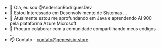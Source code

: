 - 👋 Olá, eu sou @AndersonRodriguesDev
- 👀 Estou Interessado em Desenvolvimento de Sistemas ...
- 🌱 Atualmente estou me aprofundando em Java e  aprendendo AI 900 pela plataforma Azure Microsoft
- 💞️ Procuro colaborar com a comunidade compartilhando meus códigos ...
- 📫 Contato - contato@genesisbr.store

<!---
AndersonRodriguesDev/AndersonRodriguesDev is a ✨ special ✨ repository because its `README.md` (this file) appears on your GitHub profile.
You can click the Preview link to take a look at your changes.
--->
